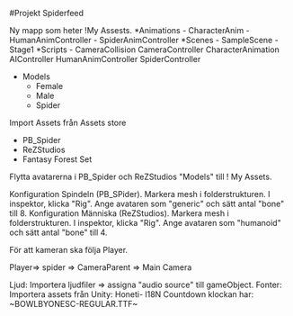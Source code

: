 ﻿#Projekt Spiderfeed

Ny mapp som heter !My Assests. 
*Animations
	- CharacterAnim
	- HumanAnimController
	- SpiderAnimController
*Scenes 
	- SampleScene
	- Stage1
*Scripts
	- CameraCollision
	CameraController
	CharacterAnimation
	AIController
	HumanAnimController
	SpiderController
* Models
	* Female
	* Male
	* Spider

Import Assets från Assets store
- PB_Spider 
- ReZStudios
- Fantasy Forest Set

Flytta avatarerna i PB_Spider och ReZStudios "Models" till ! My Assets.

Konfiguration Spindeln (PB_SPider). 
Markera mesh i folderstrukturen. I inspektor, klicka "Rig". Ange avataren som "generic" och sätt antal "bone" till 8. 
Konfiguration Människa (ReZStudios). 
Markera mesh i folderstrukturen. I inspektor, klicka "Rig". Ange avataren som "humanoid" och sätt antal "bone" till 4. 

För att kameran ska följa Player. 

Player=> spider => CameraParent => Main Camera

Ljud: 
Importera ljudfiler => assigna "audio source" till gameObject.
Fonter: 
Importera assets från Unity: Honeti- l18N
Countdown klockan har: ~BOWLBYONESC-REGULAR.TTF~
